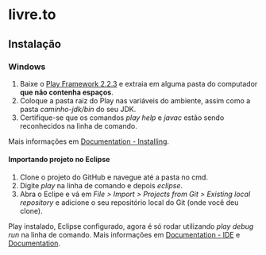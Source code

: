livre.to
========

## Instalação ##
### Windows ###
1. Baixe o [Play Framework 2.2.3](http://downloads.typesafe.com/play/2.2.3/play-2.2.3.zip) e extraia em alguma pasta do computador **que não contenha espaços**.
2. Coloque a pasta raíz do Play nas variáveis do ambiente, assim como a pasta *caminho-jdk/bin* do seu JDK.
3. Certifique-se que os comandos *play help* e *javac* estão sendo reconhecidos na linha de comando.

Mais informações em [Documentation - Installing](http://www.playframework.com/documentation/2.2.x/Installing).

#### Importando projeto no Eclipse ####

1. Clone o projeto do GitHub e navegue até a pasta no cmd.
2. Digite *play* na linha de comando e depois *eclipse*.
3. Abra o Eclipe e vá em *File > Import > Projects from Git > Existing local repository* e adicione o seu repositório local do Git (onde você deu clone).

Play instalado, Eclipse configurado, agora é só rodar utilizando *play debug run* na linha de comando. Mais informações em [Documentation - IDE](http://www.playframework.com/documentation/2.2.x/IDE) e [Documentation](http://www.playframework.com/documentation/2.2.x/Home).  